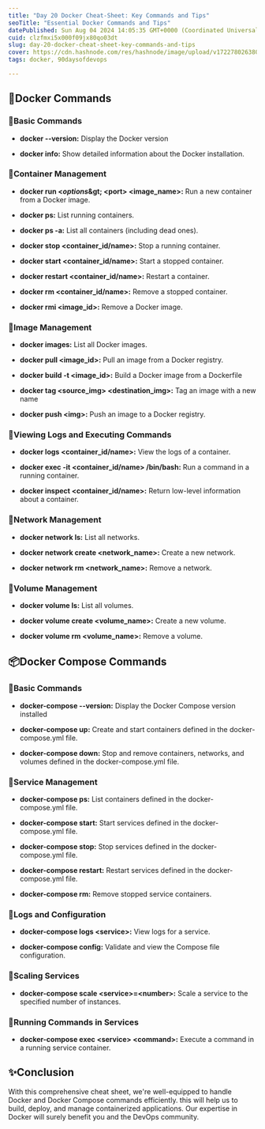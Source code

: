 ```yaml
---
title: "Day 20 Docker Cheat-Sheet: Key Commands and Tips"
seoTitle: "Essential Docker Commands and Tips"
datePublished: Sun Aug 04 2024 14:05:35 GMT+0000 (Coordinated Universal Time)
cuid: clzfmxi5x000f09jx80qo03dt
slug: day-20-docker-cheat-sheet-key-commands-and-tips
cover: https://cdn.hashnode.com/res/hashnode/image/upload/v1722780263804/e4272453-c06f-4e36-b059-290d30fa6228.png
tags: docker, 90daysofdevops

---
```


## 🐳Docker Commands

### 🔶Basic Commands

* **docker --version:** Display the Docker version
    
* **docker info:** Show detailed information about the Docker installation.
    

### 🔶Container Management

* **docker run &lt;*options*\&gt; &lt;port&gt; &lt;image\_name&gt;:** Run a new container from a Docker image.
    
* **docker ps:** List running containers.
    
* **docker ps -a:** List all containers (including dead ones).
    
* **docker stop &lt;container\_id/name&gt;:** Stop a running container.
    
* **docker start &lt;container\_id/name&gt;:** Start a stopped container.
    
* **docker restart &lt;container\_id/name&gt;:** Restart a container.
    
* **docker rm &lt;container\_id/name&gt;:** Remove a stopped container.
    
* **docker rmi &lt;image\_id&gt;:** Remove a Docker image.
    

### 🔶Image Management

* **docker images:** List all Docker images.
    
* **docker pull &lt;image\_id&gt;:** Pull an image from a Docker registry.
    
* **docker build -t &lt;image\_id&gt;:** Build a Docker image from a Dockerfile
    
* **docker tag &lt;source\_img&gt; &lt;destination\_img&gt;:** Tag an image with a new name
    
* **docker push &lt;img&gt;:** Push an image to a Docker registry.
    

### 🔶Viewing Logs and Executing Commands

* **docker logs &lt;container\_id/name&gt;:** View the logs of a container.
    
* **docker exec -it &lt;container\_id/name&gt; /bin/bash:** Run a command in a running container.
    
* **docker inspect &lt;container\_id/name&gt;:** Return low-level information about a container.
    

### 🔶Network Management

* **docker network ls:** List all networks.
    
* **docker network create &lt;network\_name&gt;:** Create a new network.
    
* **docker network rm &lt;network\_name&gt;:** Remove a network.
    

### 🔶Volume Management

* **docker volume ls:** List all volumes.
    
* **docker volume create &lt;volume\_name&gt;:** Create a new volume.
    
* **docker volume rm &lt;volume\_name&gt;:** Remove a volume.
    

## 📦Docker Compose Commands

### 🔷Basic Commands

* **docker-compose --version:** Display the Docker Compose version installed
    
* **docker-compose up:** Create and start containers defined in the docker-compose.yml file.
    
* **docker-compose down:** Stop and remove containers, networks, and volumes defined in the docker-compose.yml file.
    

### 🔷Service Management

* **docker-compose ps:** List containers defined in the docker-compose.yml file.
    
* **docker-compose start:** Start services defined in the docker-compose.yml file.
    
* **docker-compose stop:** Stop services defined in the docker-compose.yml file.
    
* **docker-compose restart:** Restart services defined in the docker-compose.yml file.
    
* **docker-compose rm:** Remove stopped service containers.
    

### 🔷Logs and Configuration

* **docker-compose logs &lt;service&gt;:** View logs for a service.
    
* **docker-compose config:** Validate and view the Compose file configuration.
    

### 🔷Scaling Services

* **docker-compose scale &lt;service&gt;=&lt;number&gt;:** Scale a service to the specified number of instances.
    

### 🔷Running Commands in Services

* **docker-compose exec &lt;service&gt; &lt;command&gt;:** Execute a command in a running service container.
    

## ✨Conclusion

With this comprehensive cheat sheet, we're well-equipped to handle Docker and Docker Compose commands efficiently. this will help us to build, deploy, and manage containerized applications. Our expertise in Docker will surely benefit you and the DevOps community.